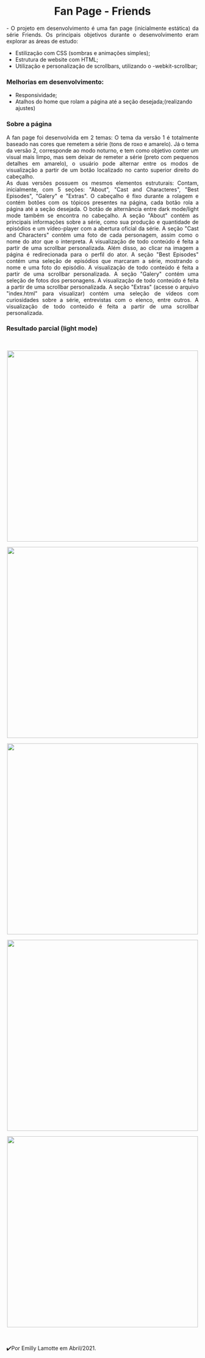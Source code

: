 
<h1 align="center">Fan Page - Friends</h1> 
<p align="justify">
    -  O projeto em desenvolvimento é uma fan page (inicialmente estática) da série Friends. Os principais objetivos durante o desenvolvimento eram explorar as áreas de estudo:<br>
  
 - Estilização com CSS (sombras e animações simples);
 - Estrutura de website com HTML;
 - Utilização e personalização de scrollbars, utilizando o -webkit-scrollbar;
 
  <h3>Melhorias em desenvolvimento:</h3>
 
 - Responsividade;
 - Atalhos do home que rolam a página até a seção desejada;(realizando ajustes)
 </p>
 <h3> Sobre a página</h3>
<p align="justify">
   A fan page foi desenvolvida em 2 temas: O tema  da versão 1 é totalmente baseado nas cores que remetem a série (tons de roxo e amarelo). Já o tema da versão 2, corresponde ao modo noturno, e tem como objetivo conter um visual mais limpo, mas sem deixar de remeter a série (preto com pequenos detalhes em amarelo), o usuário pode alternar entre os modos de visualização a partir de um botão localizado no canto superior direito do cabeçalho.<br>
    As duas versões possuem os mesmos elementos estruturais: Contam, inicialmente, com 5 seções: "About", "Cast and Characteres", "Best Episodes", "Galery" e "Extras". O cabeçalho é fixo durante a rolagem e contém botões com os tópicos presentes na página, cada botão rola a página até a seção desejada. O botão de alternância entre dark mode/light mode também se encontra no cabeçalho. A seção "About" contém as principais informações sobre a série, como sua produção e quantidade de episódios e um vídeo-player com a abertura oficial da série. A seção "Cast and Characters" contém uma foto de cada personagem, assim como o nome do ator que o interpreta. A visualização de todo conteúdo é feita a partir de uma scrollbar personalizada. Além disso, ao clicar na imagem a página é redirecionada para o perfil do ator. A seção "Best Episodes" contém uma seleção de episódios que marcaram a série, mostrando o nome e uma foto do episódio. A visualização de todo conteúdo é feita a partir de uma scrollbar personalizada. A seção "Galery" contém uma seleção de fotos dos personagens. A visualização de todo conteúdo é feita a partir de uma scrollbar personalizada. A seção "Extras" (acesse o arquivo "index.html" para visualizar) contém uma seleção de vídeos com curiosidades sobre a série, entrevistas com o elenco, entre outros. A visualização de todo conteúdo é feita a partir de uma scrollbar personalizada.<br>
</p>

<h3 align="justify">Resultado parcial (light mode)</h3> 
<br>
<p align="center"> 
  <img src="https://user-images.githubusercontent.com/79487290/115132162-235b4800-9fd4-11eb-87d5-34a86315a27d.PNG" width="500"/>
</p>
<p align="center"> 
  <img src="https://user-images.githubusercontent.com/79487290/115132169-379f4500-9fd4-11eb-8682-39cc59ca70ba.PNG" width="500"/>
</p>
<p align="center"> 
  <img src="https://user-images.githubusercontent.com/79487290/115132209-5ef61200-9fd4-11eb-8a19-b32074ee7d6b.PNG" width="500"/>
</p>

<p align="center"> 
  <img src="https://user-images.githubusercontent.com/79487290/115132221-7503d280-9fd4-11eb-959b-3e5357f4bb49.PNG" width="500"/>
</p>
<p align="center"> 
  <img src="https://user-images.githubusercontent.com/79487290/115132235-8f3db080-9fd4-11eb-9c32-e2680fdaafe7.PNG" width="500"/>
</p>


<br>

  
 
 ✔️Por Emilly Lamotte em Abril/2021.



 

